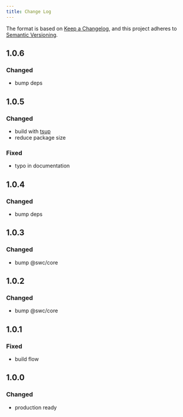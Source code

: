 ```yaml
---
title: Change Log
---
```


The format is based on [Keep a Changelog](https://keepachangelog.com/en/1.0.0/),
and this project adheres to [Semantic Versioning](http://semver.org).

## 1.0.6

### Changed

- bump deps

## 1.0.5

### Changed

- build with [tsup](https://tsup.egoist.dev)
- reduce package size

### Fixed

- typo in documentation

## 1.0.4

### Changed

- bump deps

## 1.0.3

### Changed

- bump @swc/core

## 1.0.2

### Changed

- bump @swc/core

## 1.0.1

### Fixed

- build flow

## 1.0.0

### Changed

- production ready
